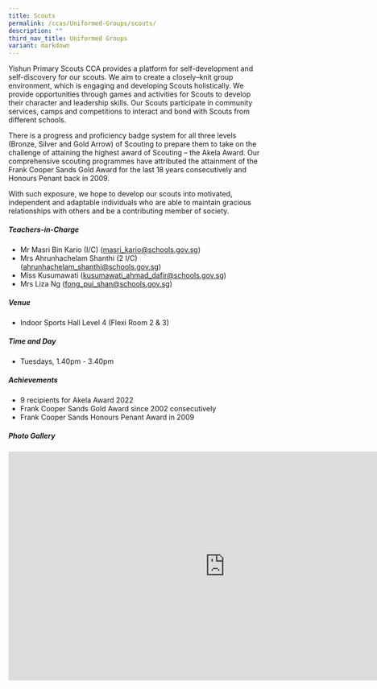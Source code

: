```yaml
---
title: Scouts
permalink: /ccas/Uniformed-Groups/scouts/
description: ""
third_nav_title: Uniformed Groups
variant: markdown
---
```

Yishun Primary Scouts CCA provides a platform for self-development and self-discovery for our scouts. We aim to create a closely–knit group environment, which is engaging and developing Scouts holistically. We provide opportunities through games and activities for Scouts to develop their character and leadership skills. Our Scouts participate in community services, camps and competitions to interact and bond with Scouts from different schools.

There is a progress and proficiency badge system for all three levels (Bronze, Silver and Gold Arrow) of Scouting to prepare them to take on the challenge of attaining the highest award of Scouting – the Akela Award. Our comprehensive scouting programmes have attributed the attainment of the Frank Cooper Sands Gold Award for the last 18 years consecutively and Honours Penant back in 2009.

With such exposure, we hope to develop our scouts into motivated, independent and adaptable individuals who are able to maintain gracious relationships with others and be a contributing member of society.

##### **Teachers-in-Charge**
* Mr Masri Bin Kario (I/C) (masri_kario@schools.gov.sg)
* Mrs Ahrunhachelam Shanthi (2 I/C) (ahrunhachelam_shanthi@schools.gov.sg)
* Miss Kusumawati (kusumawati_ahmad_dafir@schools.gov.sg)
* Mrs Liza Ng (fong_pui_shan@schools.gov.sg)

##### **Venue**
* Indoor Sports Hall Level 4 (Flexi Room 2 &amp; 3)

##### **Time and Day**
* Tuesdays, 1.40pm - 3.40pm

##### **Achievements**
* 9 recipients for Akela Award 2022
* Frank Cooper Sands Gold Award since 2002 consecutively
* Frank Cooper Sands Honours Penant Award in 2009

##### **Photo Gallery**

<iframe src="https://docs.google.com/presentation/d/e/2PACX-1vR0AUzMGQBatyO1YrTp06RcHC2zZh97DmIcWSkDqawg1CpxeW1CZRl_jwBrRyMaU5f7tLpdwetGBImX/embed?start=true&amp;loop=true&amp;delayms=5000" frameborder="0" width="860" height="455" allowfullscreen="true"></iframe>